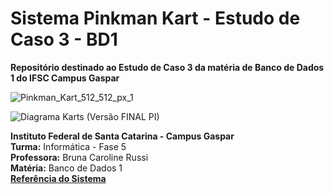 # Sistema Pinkman Kart - Estudo de Caso 3 - BD1
**Repositório destinado ao Estudo de Caso 3 da matéria de Banco de Dados 1 do IFSC Campus Gaspar**

![Pinkman_Kart_512_512_px_1](https://github.com/lucashsbifsc/pinkmankart-estudodecaso3-BD1/assets/124683425/829feefb-4062-4ada-a6b7-028ebc5f8c8c)

![Diagrama Karts (Versão FINAL PI)](https://github.com/lucashsbifsc/pinkmankart-estudodecaso3-BD1/assets/124683425/1ac1831d-3386-45dd-ac9a-2862354a441c)

**Instituto Federal de Santa Catarina - Campus Gaspar**<br>
**Turma:** Informática - Fase 5<br>
**Professora:** Bruna Caroline Russi<br>
**Matéria:** Banco de Dados 1<br>
[**Referência do Sistema**](https://docs.google.com/document/d/1kpgR25-CgklVrcE-6rWICn5qj_Gh7ZXoRv91psQtyhY/edit?usp=sharing)
